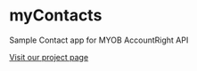 myContacts
==========

Sample Contact app for MYOB AccountRight API

[Visit our project page](http://myob-technology.github.com/AccountRight_ContactSample_PHP/ "Sample PHP App")
